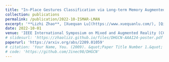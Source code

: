 ```yaml
---
title: "In-Place Gestures Classification via Long-term Memory Augmented Network"
collection: publications
permalink: /publication/2022-10-ISMAR-LMAN
excerpt: '**Lizhi Zhao**, [Xuequan Lu](https://www.xuequanlu.com/), [Qianyue Bao](https://scholar.google.com/citations?user=seT65jMAAAAJ&hl=zh-CN), [Meili Wang](https://scholar.google.com/citations?user=yNb6-d4AAAAJ)'
date: 2022-10-01
venue: 'IEEE International Symposium on Mixed and Augmented Reality (CCF-B)'
# slidesurl: 'https://zhaolizz.github.io/files/DHGCN-AAAI24-poster.pdf'
paperurl: 'https://arxiv.org/abs/2209.01059'
# citation: 'Your Name, You. (2009). &quot;Paper Title Number 1.&quot; <i>Journal 1</i>. 1(1).'
# code: 'https://github.com/Jinec98/DHGCN'
---
```



